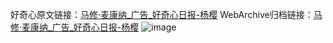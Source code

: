 好奇心原文链接：[马修·麦康纳_广告_好奇心日报-杨樱](https://www.qdaily.com/articles/1012.html)
WebArchive归档链接：[马修·麦康纳_广告_好奇心日报-杨樱](http://web.archive.org/web/20190623145504/https://www.qdaily.com/articles/1012.html)
![image](http://ww3.sinaimg.cn/large/007d5XDply1g3v49c3x90j30u01vzqes)